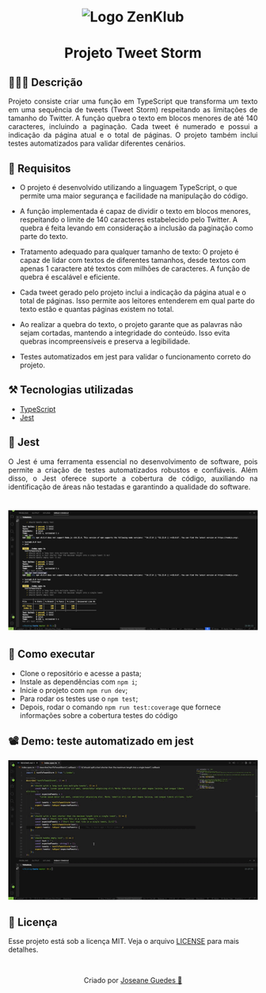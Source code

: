 <h1 align="center">  <img src="https://assets-global.website-files.com/613f7ca80295647d415b0d85/6244698dac68c5d32c321380_logo-zen.svg" width="800px" alt="Logo ZenKlub"> </h1>

<h1 align="center"> Projeto Tweet Storm </h1>

## 👩🏽‍💻 Descrição

<p align="justify">Projeto consiste criar uma função em TypeScript que transforma um texto em uma sequência de tweets (Tweet Storm) respeitando as limitações de tamanho do Twitter. A função quebra o texto em blocos menores de até 140 caracteres, incluindo a paginação. Cada tweet é numerado e possui a indicação da página atual e o total de páginas. O projeto também inclui testes automatizados para validar diferentes cenários.</p>

## 📝 Requisitos

- O projeto é desenvolvido utilizando a linguagem TypeScript, o que permite uma maior segurança e facilidade na manipulação do código.

- A função implementada é capaz de dividir o texto em blocos menores, respeitando o limite de 140 caracteres estabelecido pelo Twitter. A quebra é feita levando em consideração a inclusão da paginação como parte do texto.

- Tratamento adequado para qualquer tamanho de texto: O projeto é capaz de lidar com textos de diferentes tamanhos, desde textos com apenas 1 caractere até textos com milhões de caracteres. A função de quebra é escalável e eficiente.

- Cada tweet gerado pelo projeto inclui a indicação da página atual e o total de páginas. Isso permite aos leitores entenderem em qual parte do texto estão e quantas páginas existem no total.

- Ao realizar a quebra do texto, o projeto garante que as palavras não sejam cortadas, mantendo a integridade do conteúdo. Isso evita quebras incompreensíveis e preserva a legibilidade.

- Testes automatizados em jest para validar o funcionamento correto do projeto.

## ⚒️ Tecnologias utilizadas

- [TypeScript](https://www.typescriptlang.org/)
- [Jest](https://jestjs.io/docs/getting-started)

## 🧪 Jest

<p align="justify">O Jest é uma ferramenta essencial no desenvolvimento de software, pois permite a criação de testes automatizados robustos e confiáveis. Além disso, o Jest oferece suporte a cobertura de código, auxiliando na identificação de áreas não testadas e garantindo a qualidade do software. </p>

<h1 align="center">  <img src="./.github/coberturaTestes.png" width="800px" alt="Logo ZenKlub"> </h1>

## 🚀 Como executar

- Clone o repositório e acesse a pasta;
- Instale as dependências com `npm i`;
- Inicie o projeto com `npm run dev`;
- Para rodar os testes use o `npm test`;
- Depois, rodar o comando `npm run test:coverage` que fornece informações sobre a cobertura testes do código

## 📽️ Demo: teste automatizado em jest

<div align="center">
  <p align="center">
     <img src="./.github/jest.gif" alt="Teste automatizado jest demo">
  </p>
</div>

## 📄 Licença

Esse projeto está sob a licença MIT. Veja o arquivo [LICENSE](LICENSE) para mais detalhes.

</br>
<p align="center"> Criado por
  <a href="https://github.com/Joseane-Guedes"> Joseane Guedes 💜 </a>
</p>
